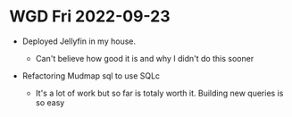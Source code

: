 # WGD Fri 2022-09-23

- Deployed Jellyfin in my house.
  - Can't believe how good it is and why I didn't do this sooner

- Refactoring Mudmap sql to use SQLc
  - It's a lot of work but so far is totaly worth it. Building new queries is so easy


